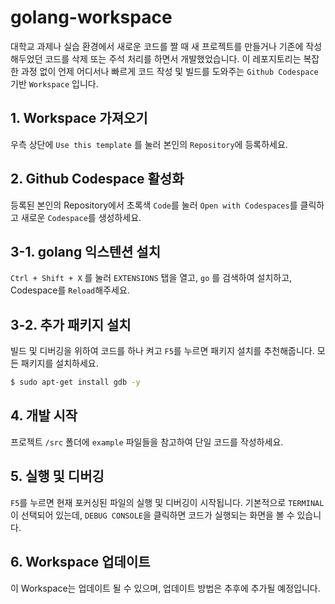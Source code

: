 # golang-workspace

대학교 과제나 실습 환경에서 새로운 코드를 짤 때 새 프로젝트를 만들거나 기존에 작성해두었던 코드를 삭제 또는 주석 처리를 하면서 개발했었습니다. 이 레포지토리는 복잡한 과정 없이 언제 어디서나 빠르게 코드 작성 및 빌드를 도와주는 `Github Codespace` 기반 `Workspace` 입니다.

## 1. Workspace 가져오기

우측 상단에 `Use this template` 를 눌러 본인의 `Repository`에 등록하세요.

## 2. Github Codespace 활성화

등록된 본인의 Repository에서 초록색 `Code`를 눌러 `Open with Codespaces`를 클릭하고 새로운 `Codespace`를 생성하세요.

## 3-1. golang 익스텐션 설치

`Ctrl + Shift + X` 를 눌러 `EXTENSIONS` 탭을 열고, `go` 를 검색하여 설치하고, Codespace를 `Reload`해주세요.

## 3-2. 추가 패키지 설치

빌드 및 디버깅을 위하여 코드를 하나 켜고 `F5`를 누르면 패키지 설치를 추천해줍니다. 모든 패키지를 설치하세요.

```bash
$ sudo apt-get install gdb -y
```

## 4. 개발 시작

프로젝트 `/src` 폴더에 `example` 파일들을 참고하여 단일 코드를 작성하세요.

## 5. 실행 및 디버깅

`F5`를 누르면 현재 포커싱된 파일의 실행 및 디버깅이 시작됩니다. 기본적으로 `TERMINAL`이 선택되어 있는데, `DEBUG CONSOLE`을 클릭하면 코드가 실행되는 화면을 볼 수 있습니다.

## 6. Workspace 업데이트

이 Workspace는 업데이트 될 수 있으며, 업데이트 방법은 추후에 추가될 예정입니다.
